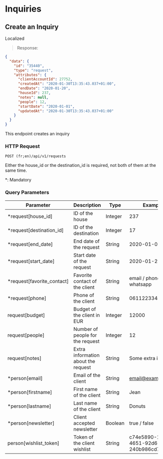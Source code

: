 # Inquiries

## Create an Inquiry
<span class='badge badge-green'>Localized</span>

> Response:

```json
{
  "data": {
    "id": "35440",
    "type": "request",
    "attributes": {
      "clientAccountId": 27752,
      "createdAt": "2020-01-30T13:35:43.037+01:00",
      "endDate": "2020-01-20",
      "houseId": 237,
      "notes": null,
      "people": 12,
      "startDate": "2020-01-01",
      "updatedAt": "2020-01-30T13:35:43.037+01:00"
    }
  }
}
```

This endpoint creates an inquiry

### HTTP Request

`POST (fr;en)/api/v1/requests`

Either the house_id or the destination_id is required, not both of them at the same time.

*: Mandatory

### Query Parameters

Parameter | Description | Type | Example
--------- | ----------- | ---- | -------
*request[house_id] | ID of the house | Integer | 237
*request[destination_id] | ID of the destination | Integer | 17
*request[end_date] | End date of the request | String | 2020-01-01
*request[start_date] | Start date of the request | String | 2020-01-20
*request[favorite_contact] | Favorite contact of the client | String | email / phone / whatsapp
*request[phone] | Phone of the client | String | 0611223344
request[budget] | Budget of the client in EUR | Integer | 12000
request[people] | Number of people for the request | Integer | 12
request[notes] | Extra information about the request | String | Some extra info
*person[email] | Email of the client | String | email@example.com
*person[firstname] | First name of the client | String | Jean
*person[lastname] | Last name of the client | String | Donuts
*person[newsletter] | Client accepted newsletter | Boolean | true / false
person[wishlist_token] | Token of the client wishlist | String | c74e5890-18ed-4651-92d6-240b986cd767
